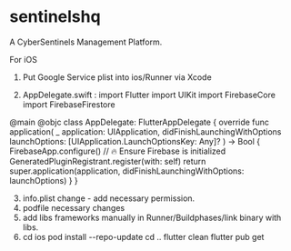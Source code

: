 # sentinelshq

A CyberSentinels Management Platform.

For iOS

1. Put Google Service plist into ios/Runner via Xcode

2. AppDelegate.swift :
import Flutter
import UIKit
import FirebaseCore
import FirebaseFirestore

@main
@objc class AppDelegate: FlutterAppDelegate {
override func application(
_ application: UIApplication,
didFinishLaunchingWithOptions launchOptions: [UIApplication.LaunchOptionsKey: Any]?
) -> Bool {
FirebaseApp.configure()  // 🔥 Ensure Firebase is initialized
GeneratedPluginRegistrant.register(with: self)
return super.application(application, didFinishLaunchingWithOptions: launchOptions)
}
}

3. info.plist change - add necessary permission.
4. podfile necessary changes
5. add libs frameworks manually in Runner/Buildphases/link binary with libs.
6. cd ios
   pod install --repo-update
   cd ..
   flutter clean
   flutter pub get